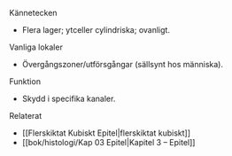 Kännetecken
- Flera lager; ytceller cylindriska; ovanligt.

Vanliga lokaler
- Övergångszoner/utförsgångar (sällsynt hos människa).

Funktion
- Skydd i specifika kanaler.

Relaterat
- [[Flerskiktat Kubiskt Epitel|flerskiktat kubiskt]]
- [[bok/histologi/Kap 03 Epitel|Kapitel 3 – Epitel]]

